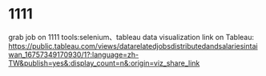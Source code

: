# 1111
grab job on 1111
tools:selenium、tableau
data visualization link on Tableau:
https://public.tableau.com/views/datarelatedjobsdistributedandsalariesintaiwan_16757349170930/1?:language=zh-TW&publish=yes&:display_count=n&:origin=viz_share_link 
